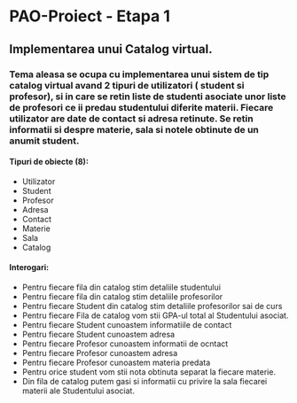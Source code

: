 # PAO-Proiect - Etapa 1

## Implementarea unui Catalog virtual.

### Tema aleasa se ocupa cu implementarea unui sistem de tip catalog virtual avand 2 tipuri de utilizatori ( student si profesor), si in care se retin liste de studenti asociate unor liste de profesori ce ii predau studentului diferite materii. Fiecare utilizator are date de contact si adresa retinute. Se retin informatii si despre materie, sala si notele obtinute de un anumit student.

#### Tipuri de obiecte (8):
- Utilizator
- Student
- Profesor
- Adresa
- Contact
- Materie
- Sala
- Catalog

#### Interogari:
- Pentru fiecare fila din catalog stim detaliile studentului
- Pentru fiecare fila din catalog stim detaliile profesorilor
- Pentru fiecare Student din catalog stim detaliile profesorilor sai de curs
- Pentru fiecare Fila de catalog vom stii GPA-ul total al Studentului asociat.
- Pentru fiecare Student cunoastem informatiile de contact
- Pentru fiecare Student cunoastem adresa
- Pentru fiecare Profesor cunoastem informatii de ocntact
- Pentru fiecare Profesor cunoastem adresa
- Pentru fiecare Profesor cunoastem materia predata
- Pentru orice student vom stii nota obtinuta separat la fiecare materie.
- Din fila de catalog putem gasi si informatii cu privire la sala fiecarei materii ale Studentului asociat.
